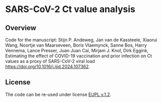 # SARS-CoV-2 Ct value analysis

## Overview
Code for the manuscript: Stijn P. Andeweg, Jan van de Kassteele, Xiaorui Wang, Noortje van Maarseveen, Boris Vlaemynck, Sanne Bos, Harry Vennema, Lance Presser, Juan Juan Cai, Mirjam J. Knol, Dirk Eggink,
Estimating the effect of COVID-19 vaccination and prior infection on Ct values as a proxy of SARS-CoV-2 viral load
https://doi.org/10.1016/j.ijid.2024.107362.

## License

The code can be re-used under license [EUPL v.1.2](https://eupl.eu/1.2/en/).
